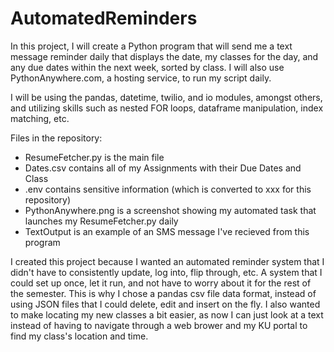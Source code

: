 # AutomatedReminders
In this project, I will create a Python program that will send me a text message reminder daily that displays the date, my classes for the day, and any due dates within
the next week, sorted by class. I will also use PythonAnywhere.com, a hosting service, to run my script daily.

I will be using the pandas, datetime, twilio, and io modules, amongst others, and utilizing skills such as nested FOR loops, dataframe manipulation, index matching, etc.

Files in the repository:
 - ResumeFetcher.py is the main file 
 - Dates.csv contains all of my Assignments with their Due Dates and Class 
 - .env contains sensitive information (which is converted to xxx for this repository) 
 - PythonAnywhere.png is a screenshot showing my automated task that launches my ResumeFetcher.py daily
 - TextOutput is an example of an SMS message I've recieved from this program

I created this project because I wanted an automated reminder system that I didn't have to consistently update, log into, flip through, etc. A system that I could set up once, 
let it run, and not have to worry about it for the rest of the semester. This is why I chose a pandas csv file data format, instead of using JSON files that I 
could delete, edit and insert on the fly. I also wanted to make locating my new classes a bit easier, as now I can just look at a text instead of having to navigate
through a web brower and my KU portal to find my class's location and time.

